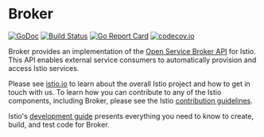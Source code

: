 # Broker

[![GoDoc](https://godoc.org/github.com/istio/broker?status.svg)](https://godoc.org/github.com/istio/broker)
[![Build Status](https://testing.istio.io/buildStatus/icon?job=broker/postsubmit)](https://testing.istio.io/job/broker/)
[![Go Report Card](https://goreportcard.com/badge/github.com/istio/broker)](https://goreportcard.com/report/github.com/istio/broker)
[![codecov.io](https://codecov.io/github/istio/broker/coverage.svg?branch=master)](https://codecov.io/github/istio/broker?branch=master)

Broker provides an implementation of the [Open Service Broker API](https://docs.cloudfoundry.org/services/api.html) for Istio.
This API enables external service consumers to automatically provision and access Istio services.

Please see [istio.io](https://istio.io)
to learn about the overall Istio project and how to get in touch with us. To learn how you can
contribute to any of the Istio components, including Broker, please
see the Istio [contribution guidelines](https://github.com/istio/istio/blob/master/CONTRIBUTING.md).

Istio's [development guide](https://github.com/istio/istio/blob/master/devel/README.md)
presents everything you need to know to create, build, and test code for Broker.
